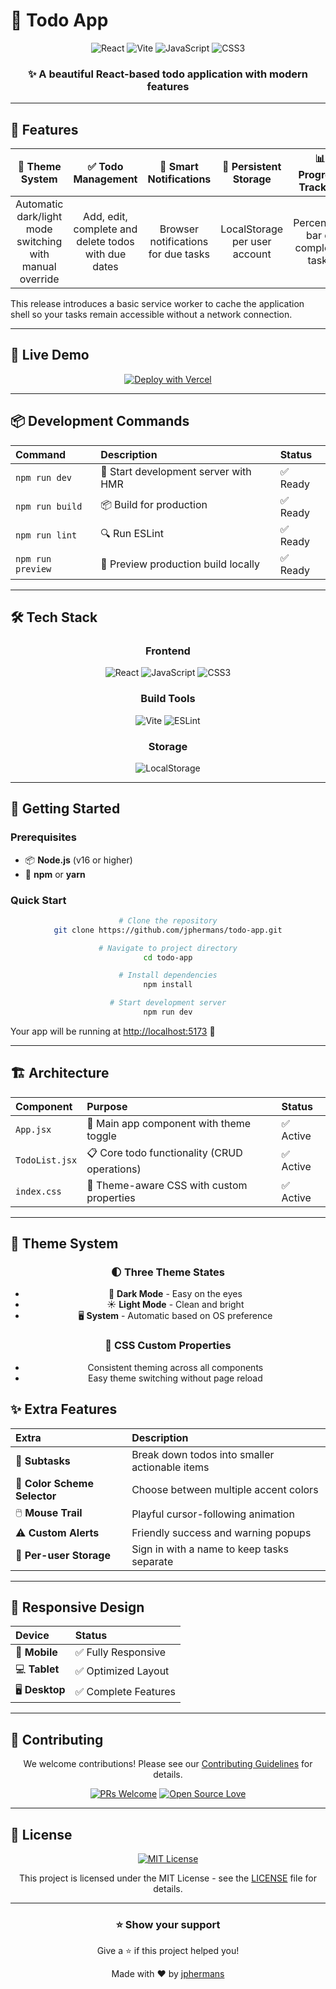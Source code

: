 # 🎯 Todo App

<div align="center">

![React](https://img.shields.io/badge/React-20232A?style=for-the-badge&logo=react&logoColor=61DAFB)
![Vite](https://img.shields.io/badge/Vite-646CFF?style=for-the-badge&logo=vite&logoColor=white)
![JavaScript](https://img.shields.io/badge/JavaScript-F7DF1E?style=for-the-badge&logo=javascript&logoColor=black)
![CSS3](https://img.shields.io/badge/CSS3-1572B6?style=for-the-badge&logo=css3&logoColor=white)

### ✨ A beautiful React-based todo application with modern features

</div>

---

## 🌟 Features

<div align="center">

| 🎨 **Theme System** | ✅ **Todo Management** | 🔔 **Smart Notifications** | 💾 **Persistent Storage** | 📊 **Progress Tracking** | 🔍 **Filtering/Sorting** | 🏷️ **Tags** | ♻️ **Recurring Tasks** | 👤 **Account Sync** | 📴 **Offline Mode** |
|:--:|:--:|:--:|:--:|:--:|:--:|:--:|:--:|:--:|:--:|
| Automatic dark/light mode switching with manual override | Add, edit, complete and delete todos with due dates | Browser notifications for due tasks | LocalStorage per user account | Percentage bar of completed tasks | Filter by status and sort by date | Organize todos with optional tags | Daily, weekly or monthly recurrence | Optional sign in to sync tasks locally | Use the app even when offline |

</div>

This release introduces a basic service worker to cache the application shell so your tasks remain accessible without a network connection.

---

## 🚀 Live Demo

<div align="center">

[![Deploy with Vercel](https://vercel.com/button)](https://vercel.com/new/clone?repository-url=https://github.com/jphermans/todo-app)

</div>

---

## 📦 Development Commands

<div align="center">

| Command | Description | Status |
|:--------|:------------|:-------|
| `npm run dev` | 🚀 Start development server with HMR | ✅ Ready |
| `npm run build` | 📦 Build for production | ✅ Ready |
| `npm run lint` | 🔍 Run ESLint | ✅ Ready |
| `npm run preview` | 👀 Preview production build locally | ✅ Ready |

</div>

---

## 🛠️ Tech Stack

<div align="center">

### Frontend
![React](https://img.shields.io/badge/React-19-blue?logo=react&style=flat-square)
![JavaScript](https://img.shields.io/badge/JavaScript-ES6+-yellow?logo=javascript&style=flat-square)
![CSS3](https://img.shields.io/badge/CSS3-Modern-purple?logo=css3&style=flat-square)

### Build Tools
![Vite](https://img.shields.io/badge/Vite-Fast-green?logo=vite&style=flat-square)
![ESLint](https://img.shields.io/badge/ESLint-Code%20Quality-red?logo=eslint&style=flat-square)

### Storage
![LocalStorage](https://img.shields.io/badge/LocalStorage-Persistent-orange?style=flat-square)

</div>

---

## 🎯 Getting Started

### Prerequisites
- 📦 **Node.js** (v16 or higher)
- 🔧 **npm** or **yarn**

### Quick Start

<div align="center">

```bash
# Clone the repository
git clone https://github.com/jphermans/todo-app.git

# Navigate to project directory
cd todo-app

# Install dependencies
npm install

# Start development server
npm run dev
```

</div>

Your app will be running at [http://localhost:5173](http://localhost:5173) 🎉

---

## 🏗️ Architecture

<div align="center">

| Component | Purpose | Status |
|:----------|:--------|:-------|
| `App.jsx` | 🎯 Main app component with theme toggle | ✅ Active |
| `TodoList.jsx` | 📋 Core todo functionality (CRUD operations) | ✅ Active |
| `index.css` | 🎨 Theme-aware CSS with custom properties | ✅ Active |

</div>

---

## 🎨 Theme System

<div align="center">

### 🌓 Three Theme States
- 🌙 **Dark Mode** - Easy on the eyes
- ☀️ **Light Mode** - Clean and bright
- 🖥️ **System** - Automatic based on OS preference

### 🎯 CSS Custom Properties
- Consistent theming across all components
- Easy theme switching without page reload

</div>

## ✨ Extra Features

<div align="center">

| Extra | Description |
|:------|:-----------|
| 📝 **Subtasks** | Break down todos into smaller actionable items |
| 🎨 **Color Scheme Selector** | Choose between multiple accent colors |
| 🖱️ **Mouse Trail** | Playful cursor-following animation |
| ⚠️ **Custom Alerts** | Friendly success and warning popups |
| 👤 **Per-user Storage** | Sign in with a name to keep tasks separate |

</div>

---

## 📱 Responsive Design

<div align="center">

| Device | Status |
|:-------|:-------|
| 📱 **Mobile** | ✅ Fully Responsive |
| 💻 **Tablet** | ✅ Optimized Layout |
| 🖥️ **Desktop** | ✅ Complete Features |

</div>

---

## 🤝 Contributing

<div align="center">

We welcome contributions! Please see our [Contributing Guidelines](CONTRIBUTING.md) for details.

[![PRs Welcome](https://img.shields.io/badge/PRs-welcome-brightgreen.svg?style=flat-square)](http://makeapullrequest.com)
[![Open Source Love](https://badges.frapsoft.com/os/v1/open-source.svg?v=103)](https://github.com/ellerbrock/open-source-badges/)

</div>

---

## 📄 License

<div align="center">

[![MIT License](https://img.shields.io/badge/License-MIT-green.svg)](https://choosealicense.com/licenses/mit/)

This project is licensed under the MIT License - see the [LICENSE](LICENSE) file for details.

</div>

---

<div align="center">

### ⭐ Show your support

Give a ⭐ if this project helped you!

Made with ❤️ by [jphermans](https://github.com/jphermans)

</div>